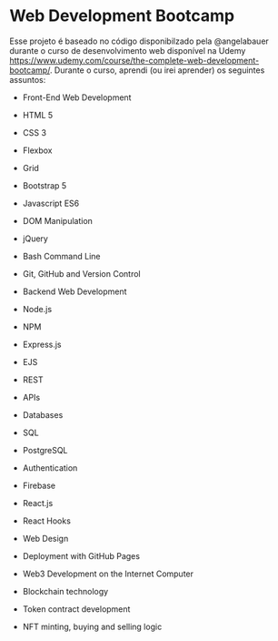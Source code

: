 # Web Development Bootcamp
Esse projeto é baseado no código disponibilzado pela @angelabauer durante o curso de desenvolvimento web disponível na Udemy https://www.udemy.com/course/the-complete-web-development-bootcamp/. Durante o curso, aprendi (ou irei aprender) os seguintes assuntos:
* Front-End Web Development

* HTML 5

* CSS 3

* Flexbox

* Grid

* Bootstrap 5

* Javascript ES6

* DOM Manipulation

* jQuery

* Bash Command Line

* Git, GitHub and Version Control

* Backend Web Development

* Node.js

* NPM

* Express.js

* EJS

* REST

* APIs

* Databases

* SQL

* PostgreSQL

* Authentication

* Firebase

* React.js

* React Hooks

* Web Design

* Deployment with GitHub Pages

* Web3 Development on the Internet Computer

* Blockchain technology

* Token contract development

* NFT minting, buying and selling logic
